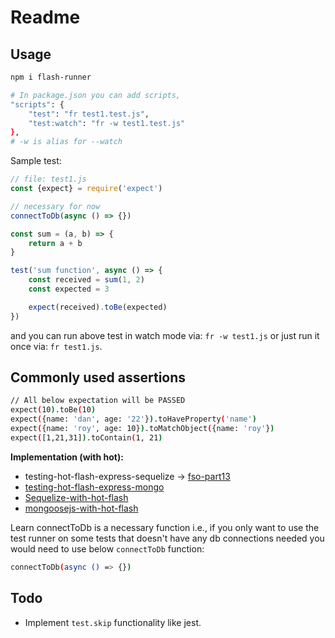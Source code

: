 # Readme

## Usage

```bash
npm i flash-runner

# In package.json you can add scripts,
"scripts": {
	"test": "fr test1.test.js",
	"test:watch": "fr -w test1.test.js"
},
# -w is alias for --watch
```

Sample test:

```js
// file: test1.js
const {expect} = require('expect')

// necessary for now
connectToDb(async () => {})

const sum = (a, b) => {
	return a + b
}

test('sum function', async () => {
	const received = sum(1, 2)
	const expected = 3

	expect(received).toBe(expected)
})
```

and you can run above test in watch mode via: `fr -w test1.js` or just run it once via: `fr test1.js`.

## Commonly used assertions

```bash
// All below expectation will be PASSED
expect(10).toBe(10)
expect({name: 'dan', age: '22'}).toHaveProperty('name')
expect({name: 'roy', age: 10}).toMatchObject({name: 'roy'})
expect([1,21,31]).toContain(1, 21)
```

**Implementation (with hot):**

- testing-hot-flash-express-sequelize -> [fso-part13](https://github.com/sahilrajput03/learning_sql/tree/main/fso-part13/exercise-13.4-blogs)
- [testing-hot-flash-express-mongo](https://github.com/sahilrajput03/learn-express/tree/main/testing-hot-flash-express-mongo)
- [Sequelize-with-hot-flash](https://github.com/sahilrajput03/learning_sql/tree/main/sequealize-with-hot-flash)
- [mongoosejs-with-hot-flash](https://github.com/sahilrajput03/learning-monogo-and-mongoosejs/tree/master/mongoosejs-with-hot-flash)

Learn connectToDb is a necessary function i.e., if you only want to use the test runner on some tests that doesn't have any db connections needed you would need to use below `connectToDb` function:

```bash
connectToDb(async () => {})
```

## Todo

- Implement `test.skip` functionality like jest.
